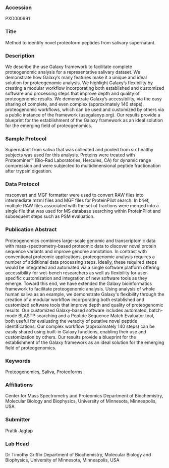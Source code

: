 ### Accession
PXD000991

### Title
Method to identify novel proteoform peptides from salivary supernatant.

### Description
We describe the use Galaxy framework to facilitate complete proteogenomic analysis for a representative salivary dataset. We demonstrate how Galaxy’s many features make it a unique and ideal solution for proteogenomic analysis.   We highlight Galaxy’s flexibility by creating a modular workflow incorporating both established and customized software and processing steps that improve depth and quality of proteogenomic results.  We demonstrate Galaxy’s accessibility, via the easy sharing of complete, and even complex (approximately 140 steps), proteogenomic workflows, which can be used and customized by others via a public instance of the framework (usegalaxyp.org).  Our results provide a blueprint for the establishment of the Galaxy framework as an ideal solution for the emerging field of proteogenomics.

### Sample Protocol
Supernatant from saliva that was collected and pooled from six healthy subjects was used for this analysis. Proteins were treated with Proteominer™ (Bio-Rad Laboratories, Hercules, CA) for dynamic range compression and were subjected to multidimensional peptide fractionation after trypsin digestion.

### Data Protocol
msconvert and MGF formatter were used to convert RAW files into intermediate mzml files and MGF files for ProteinPilot search. In brief, multiple RAW files associated with the set of fractions were merged into a single file that was used for MS database searching within ProteinPilot and subsequent steps such as PSM evaluation.

### Publication Abstract
Proteogenomics combines large-scale genomic and transcriptomic data with mass-spectrometry-based proteomic data to discover novel protein sequence variants and improve genome annotation. In contrast with conventional proteomic applications, proteogenomic analysis requires a number of additional data processing steps. Ideally, these required steps would be integrated and automated via a single software platform offering accessibility for wet-bench researchers as well as flexibility for user-specific customization and integration of new software tools as they emerge. Toward this end, we have extended the Galaxy bioinformatics framework to facilitate proteogenomic analysis. Using analysis of whole human saliva as an example, we demonstrate Galaxy's flexibility through the creation of a modular workflow incorporating both established and customized software tools that improve depth and quality of proteogenomic results. Our customized Galaxy-based software includes automated, batch-mode BLASTP searching and a Peptide Sequence Match Evaluator tool, both useful for evaluating the veracity of putative novel peptide identifications. Our complex workflow (approximately 140 steps) can be easily shared using built-in Galaxy functions, enabling their use and customization by others. Our results provide a blueprint for the establishment of the Galaxy framework as an ideal solution for the emerging field of proteogenomics.

### Keywords
Proteogenomics, Saliva, Proteoforms

### Affiliations
Center for Mass Spectrometry and Proteomics
Department of Biochemistry, Molecular Biology and Biophysics, University of Minnesota, Minneapolis, USA

### Submitter
Pratik Jagtap

### Lab Head
Dr Timothy Griffin
Department of Biochemistry, Molecular Biology and Biophysics, University of Minnesota, Minneapolis, USA


